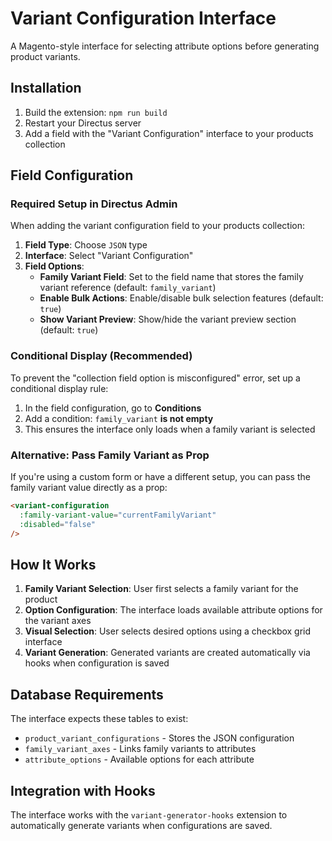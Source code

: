 # Variant Configuration Interface

A Magento-style interface for selecting attribute options before generating product variants.

## Installation

1. Build the extension: `npm run build`
2. Restart your Directus server
3. Add a field with the "Variant Configuration" interface to your products collection

## Field Configuration

### Required Setup in Directus Admin

When adding the variant configuration field to your products collection:

1. **Field Type**: Choose `JSON` type
2. **Interface**: Select "Variant Configuration"
3. **Field Options**:
   - **Family Variant Field**: Set to the field name that stores the family variant reference (default: `family_variant`)
   - **Enable Bulk Actions**: Enable/disable bulk selection features (default: `true`)
   - **Show Variant Preview**: Show/hide the variant preview section (default: `true`)

### Conditional Display (Recommended)

To prevent the "collection field option is misconfigured" error, set up a conditional display rule:

1. In the field configuration, go to **Conditions**
2. Add a condition: `family_variant` **is not empty**
3. This ensures the interface only loads when a family variant is selected

### Alternative: Pass Family Variant as Prop

If you're using a custom form or have a different setup, you can pass the family variant value directly as a prop:

```html
<variant-configuration 
  :family-variant-value="currentFamilyVariant"
  :disabled="false"
/>
```

## How It Works

1. **Family Variant Selection**: User first selects a family variant for the product
2. **Option Configuration**: The interface loads available attribute options for the variant axes
3. **Visual Selection**: User selects desired options using a checkbox grid interface
4. **Variant Generation**: Generated variants are created automatically via hooks when configuration is saved

## Database Requirements

The interface expects these tables to exist:
- `product_variant_configurations` - Stores the JSON configuration
- `family_variant_axes` - Links family variants to attributes
- `attribute_options` - Available options for each attribute

## Integration with Hooks

The interface works with the `variant-generator-hooks` extension to automatically generate variants when configurations are saved.